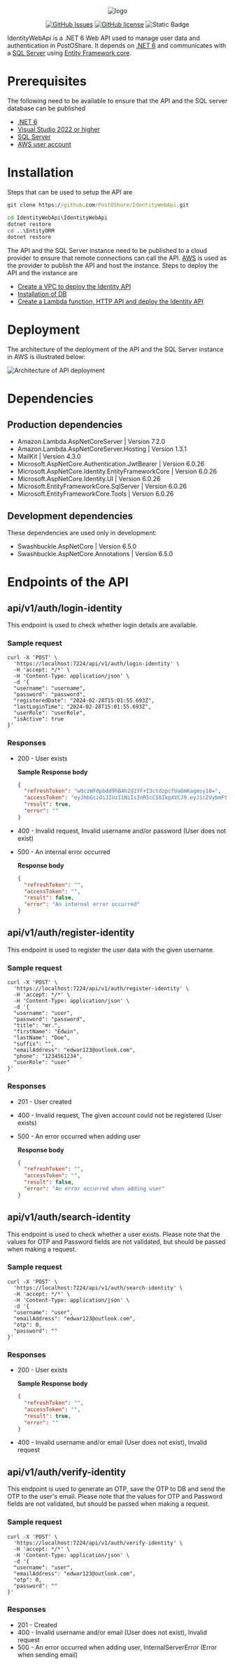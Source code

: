 <p align="center"><img src="https://github.com/PostOShare/IdentityWebApi/assets/17848426/b2a55da5-dc7f-4b33-9de6-e6d0c641a752" alt="logo"></p>

<div align="center">
  
[![GitHub Issues](https://img.shields.io/github/issues/PostOShare/IdentityWebApi.svg)](https://github.com/PostOShare/IdentityWebApi/issues)
[![GitHub license](https://img.shields.io/github/license/PostOShare/IdentityWebApi)](https://github.com/PostOShare/IdentityWebApi/blob/master/LICENSE)
![Static Badge](https://img.shields.io/badge/.net-6)

</div>

IdentityWebApi is a .NET 6 Web API used to manage user data and authentication in PostOShare. It depends on [.NET 6](https://dotnet.microsoft.com/en-us/) and communicates with a [SQL Server](https://www.microsoft.com/en-us/sql-server/sql-server-2022) using [Entity Framework core](https://learn.microsoft.com/en-us/ef/core/).

# Prerequisites

The following need to be available to ensure that the API and the SQL server database can be published

- [.NET 6](https://dotnet.microsoft.com/en-us/)
- [Visual Studio 2022 or higher](https://visualstudio.microsoft.com/downloads/)
- [SQL Server](https://www.microsoft.com/en-us/sql-server/sql-server-2022)
- [AWS user account](https://aws.amazon.com/)
  
# Installation

Steps that can be used to setup the API are

```cmd
git clone https://github.com/PostOShare/IdentityWebApi.git

cd IdentityWebApi\IdentityWebApi
dotnet restore
cd ..\EntityORM
dotnet restore
```

The API and the SQL Server instance need to be published to a cloud provider to ensure that remote connections can call the API. [AWS](https://aws.amazon.com/) is used as the provider to publish the API and host the instance. Steps to deploy the API and the instance are

- [Create a VPC to deploy the Identity API](https://github.com/PostOShare/IdentityWebApi/wiki/Create-a-VPC-to-deploy-the-Identity-API)
- [Installation of DB](https://github.com/PostOShare/IdentityWebApi/wiki/Installation-of-DB)
- [Create a Lambda function, HTTP API and deploy the Identity API](https://github.com/PostOShare/IdentityWebApi/wiki/Create-a-Lambda-function,-HTTP-API-and-deploy-the-Identity-API)

# Deployment

The architecture of the deployment of the API and the SQL Server instance in AWS is illustrated below:

![Architecture of API deployment](https://github.com/PostOShare/IdentityWebApi/assets/17848426/576dbbbd-b03b-4190-8e3c-0345017da049)

# Dependencies

## Production dependencies

-  Amazon.Lambda.AspNetCoreServer                       | Version 7.2.0 
-  Amazon.Lambda.AspNetCoreServer.Hosting               | Version 1.3.1 
-  MailKit                                              | Version 4.3.0 
-  Microsoft.AspNetCore.Authentication.JwtBearer        | Version 6.0.26 
-  Microsoft.AspNetCore.Identity.EntityFrameworkCore    | Version 6.0.26 
-  Microsoft.AspNetCore.Identity.UI                     | Version 6.0.26 
-  Microsoft.EntityFrameworkCore.SqlServer              | Version 6.0.26 
-  Microsoft.EntityFrameworkCore.Tools                  | Version 6.0.26

## Development dependencies

These dependencies are used only in development:
- Swashbuckle.AspNetCore                                | Version 6.5.0
- Swashbuckle.AspNetCore.Annotations                    | Version 6.5.0

# Endpoints of the API

## api/v1/auth/login-identity

This endpoint is used to check whether login details are available.

### Sample request

```
curl -X 'POST' \
  'https://localhost:7224/api/v1/auth/login-identity' \
  -H 'accept: */*' \
  -H 'Content-Type: application/json' \
  -d '{
  "username": "username",
  "password": "password",
  "registeredDate": "2024-02-28T15:01:55.693Z",
  "lastLoginTime": "2024-02-28T15:01:55.693Z",
  "userRole": "userRole",
  "isActive": true
}'
```

### Responses

- 200 - User exists
  	
  **Sample Response body**
  ```json
  {
    "refreshToken": "w0czWF0pbdd9hB4h2d1YF+I3ctdzpcfUaOmKagmsy10=",
    "accessToken": "eyJhbGciOiJIUzI1NiIsInR5cCI6IkpXVCJ9.eyJ1c2VybmFtZSI6ImdkZmdkIiwibmJmIjoxNzA5MzA0ODk5LCJleHAiOjE3MDkzMDU3OTksImlhdCI6MTcwOTMwNDg5OX0.Hw1GmtW4O245qfD11cHOCQtQ91p2inAOlm6cIjL31rU",
    "result": true,
    "error": ""
  }
  ```

- 400 - Invalid request, Invalid username and/or password (User does not exist)
- 500 - An internal error occurred

  **Response body**
  ```json
  {
    "refreshToken": "",
    "accessToken": "",
    "result": false,
    "error": "An internal error occurred"
  }
  ```

## api/v1/auth/register-identity

This endpoint is used to register the user data with the given username.

### Sample request

```
curl -X 'POST' \
  'https://localhost:7224/api/v1/auth/register-identity' \
  -H 'accept: */*' \
  -H 'Content-Type: application/json' \
  -d '{
  "username": "user",
  "password": "password",
  "title": "mr.",
  "firstName": "Edwin",
  "lastName": "Doe",
  "suffix": "",
  "emailAddress": "edwar123@outlook.com",
  "phone": "1234561234",
  "userRole": "user"
}'
```

### Responses

- 201 - User created
- 400 - Invalid request, The given account could not be registered (User exists)
- 500 - An error occurred when adding user

  **Response body**
  ```json
  {
    "refreshToken": "",
    "accessToken": "",
    "result": false,
    "error": "An error occurred when adding user"
  }
  ```

## api/v1/auth/search-identity

This endpoint is used to check whether a user exists. Please note that the values for OTP and Password fields are not validated, but should be passed when making a request. 

### Sample request

```
curl -X 'POST' \
  'https://localhost:7224/api/v1/auth/search-identity' \
  -H 'accept: */*' \
  -H 'Content-Type: application/json' \
  -d '{
  "username": "user",
  "emailAddress": "edwar123@outlook.com",
  "otp": 0,
  "password": ""
}'
```

### Responses

- 200 - User exists
  	
  **Sample Response body**
  ```json
  {
    "refreshToken": "",
    "accessToken": "",
    "result": true,
    "error": ""
  }
  ```

- 400 - Invalid username and/or email (User does not exist), Invalid request

## api/v1/auth/verify-identity

This endpoint is used to generate an OTP, save the OTP to DB and send the OTP to the user's email. Please note that the values for OTP and Password fields are not validated, but should be passed when making a request.

### Sample request

```
curl -X 'POST' \
  'https://localhost:7224/api/v1/auth/verify-identity' \
  -H 'accept: */*' \
  -H 'Content-Type: application/json' \
  -d '{
  "username": "user",
  "emailAddress": "edwar123@outlook.com",
  "otp": 0,
  "password": ""
}'
```

### Responses

- 201 - Created
- 400 - Invalid username and/or email (User does not exist), Invalid request
- 500 - An error occurred when adding user, InternalServerError (Error when sending email)
